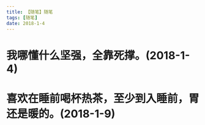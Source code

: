 ```yaml
---
title: 【随笔】随笔
tags: [随笔]
date: 2018-1-4
---
```


# 我哪懂什么坚强，全靠死撑。(2018-1-4)

# 喜欢在睡前喝杯热茶，至少到入睡前，胃还是暖的。(2018-1-9)